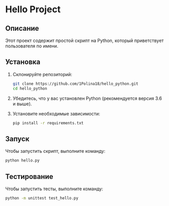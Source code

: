 # Hello Project

## Описание

Этот проект содержит простой скрипт на Python, который приветствует пользователя по имени.

## Установка

1. Склонируйте репозиторий:
   ```bash
   git clone https://github.com/1Polina18/hello_python.git
   cd hello_python
   ```
2. Убедитесь, что у вас установлен Python (рекомендуется версия 3.6 и выше).

3. Установите необходимые зависимости:
   ```bash
   pip install -r requirements.txt
   ```
## Запуск

Чтобы запустить скрипт, выполните команду:
   ```bash
   python hello.py
   ```
## Тестирование

Чтобы запустить тесты, выполните команду:
   ```bash
   python -m unittest test_hello.py
   ```